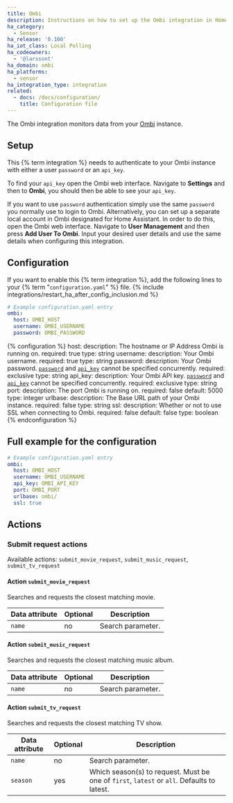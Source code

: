 ```yaml
---
title: Ombi
description: Instructions on how to set up the Ombi integration in Home Assistant.
ha_category:
  - Sensor
ha_release: '0.100'
ha_iot_class: Local Polling
ha_codeowners:
  - '@larssont'
ha_domain: ombi
ha_platforms:
  - sensor
ha_integration_type: integration
related:
  - docs: /docs/configuration/
    title: Configuration file
---
```


The Ombi integration monitors data from your [Ombi](https://ombi.io) instance.

## Setup

This {% term integration %} needs to authenticate to your Ombi instance with either a user `password` or an `api_key`.

To find your `api_key` open the Ombi web interface. Navigate to **Settings** and then to **Ombi**, you should then be able to see your `api_key`.

If you want to use `password` authentication simply use the same `password` you normally use to login to Ombi. Alternatively, you can set up a separate local account in Ombi designated for Home Assistant. In order to do this, open the Ombi web interface. Navigate to **User Management** and then press **Add User To Ombi**. Input your desired user details and use the same details when configuring this integration.

## Configuration

If you want to enable this {% term integration %}, add the following lines to your {% term "`configuration.yaml`" %} file.
{% include integrations/restart_ha_after_config_inclusion.md %}

```yaml
# Example configuration.yaml entry
ombi:
  host: OMBI_HOST
  username: OMBI_USERNAME
  password: OMBI_PASSWORD
```

{% configuration %}
host:
  description: The hostname or IP Address Ombi is running on.
  required: true
  type: string
username:
  description: Your Ombi username.
  required: true
  type: string
password:
  description: Your Ombi password. [`password`](#password) and [`api_key`](#api_key) cannot be specified concurrently.
  required: exclusive
  type: string
api_key:
  description: Your Ombi API key. [`password`](#password) and [`api_key`](#api_key) cannot be specified concurrently.
  required: exclusive
  type: string
port:
  description: The port Ombi is running on.
  required: false
  default: 5000
  type: integer
urlbase:
  description: The Base URL path of your Ombi instance.
  required: false
  type: string
ssl:
  description: Whether or not to use SSL when connecting to Ombi.
  required: false
  default: false
  type: boolean
{% endconfiguration %}

## Full example for the configuration

```yaml
# Example configuration.yaml entry
ombi:
  host: OMBI_HOST
  username: OMBI_USERNAME
  api_key: OMBI_API_KEY
  port: OMBI_PORT
  urlbase: ombi/
  ssl: true
```

## Actions

### Submit request actions

Available actions: `submit_movie_request`, `submit_music_request`, `submit_tv_request`

#### Action `submit_movie_request`

Searches and requests the closest matching movie.

| Data attribute | Optional | Description       |
| ---------------------- | -------- | ----------------- |
| `name`                 | no       | Search parameter. |

#### Action `submit_music_request`

Searches and requests the closest matching music album.

| Data attribute | Optional | Description       |
| ---------------------- | -------- | ----------------- |
| `name`                 | no       | Search parameter. |

#### Action `submit_tv_request`

Searches and requests the closest matching TV show.

| Data attribute | Optional | Description                                                                                |
| ---------------------- | -------- | ------------------------------------------------------------------------------------------ |
| `name`                 | no       | Search parameter.                                                                          |
| `season`               | yes      | Which season(s) to request. Must be one of `first`, `latest` or `all`. Defaults to latest. |
